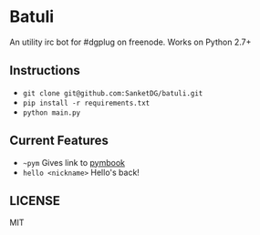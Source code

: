 # Batuli

An utility irc bot for #dgplug on freenode.
Works on Python 2.7+

## Instructions
* `git clone git@github.com:SanketDG/batuli.git`
* `pip install -r requirements.txt`
* `python main.py`

## Current Features
* `~pym` Gives link to [pymbook](http://pymbook.readthedocs.org/en/latest/)
* `hello <nickname>` Hello's back!

## LICENSE

MIT
